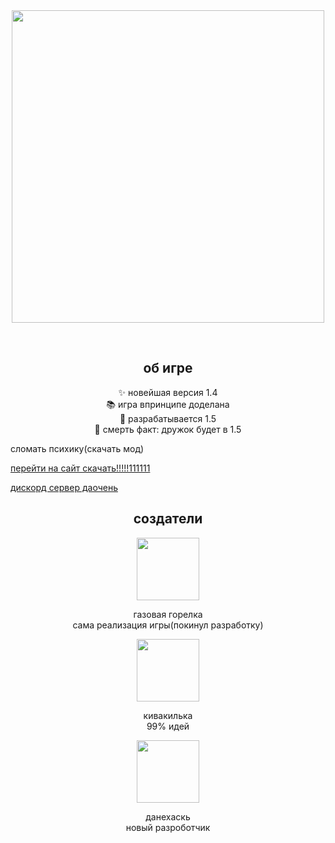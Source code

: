 <div align="center">
  <img height="500" src="https://i.ibb.co/5KH57ND/preview.png"  />
</div>

<p align="center"> <br>
<h2 align="center">об игре</h2>



<p align="center">✨ новейшая версия 1.4<br>📚 игра впринципе доделана<br>🎯 разрабатывается 1.5<br>🎲 смерть факт: дружок будет в 1.5</p>


<p align="left">сломать психику(скачать мод)</p>
<p><a href="https://kivedershitbalduvzaloshnikahtm.github.io/download.html">перейти на сайт скачать!!!!!111111</a></p>
<p><a href="https://discord.gg/w4xVDGsgBK">дискорд сервер даочень</a></p>



<h2 align="center">создатели</h2>



<div align="center">
  <img height="100" src="https://i.ibb.co/G5K0Fw2/doeimosrounded.png"  />
</div>



<p align="center">газовая горелка<br>сама реализация игры(покинул разработку)</p>



<div align="center">
  <img height="100" src="https://i.ibb.co/bQm9QGP/amongaseekrounded.png"  />
</div>



<p align="center">кивакилька<br>99% идей</p>



<div align="center">
  <img height="100" src="https://i.ibb.co/ryC15KM/danihack-newskin.png"/>
</div>



<p align="center">данехаскь<br>новый разроботчик</p>

